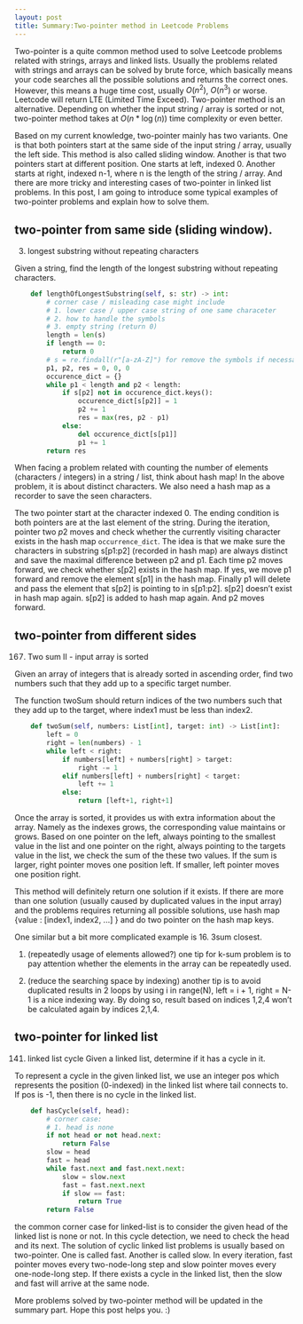 ```yaml
---
layout: post
title: Summary:Two-pointer method in Leetcode Problems
---
```

Two-pointer is a quite common method used to solve Leetcode problems related with strings, arrays and linked lists. Usually the problems related with strings and arrays can be solved by brute force, which basically means your code searches all the possible solutions and returns the correct ones. However, this means a huge time cost, usually $O(n^2)$, $O(n^3)$ or worse. Leetcode will return LTE (Limited Time Exceed). Two-pointer method is an alternative. Depending on whether the input string / array is sorted or not, two-pointer method takes at $O(n*\log(n))$ time complexity or even better.

Based on my current knowledge, two-pointer mainly has two variants. One is that both pointers start at the same side of the input string / array, usually the left side. This method is also called sliding window. Another is that two pointers start at different position. One starts at left, indexed 0. Another starts at right, indexed n-1, where n is the length of the string / array. And there are more tricky and interesting cases of two-pointer in linked list problems. In this post, I am going to introduce some typical examples of two-pointer problems and explain how to solve them.

## two-pointer from same side (sliding window).
3. longest substring without repeating characters

Given a string, find the length of the longest substring without repeating characters.

```python
    def lengthOfLongestSubstring(self, s: str) -> int:
        # corner case / misleading case might include 
        # 1. lower case / upper case string of one same characeter
        # 2. how to handle the symbols
        # 3. empty string (return 0)
        length = len(s)
        if length == 0:
            return 0
        # s = re.findall(r"[a-zA-Z]") for remove the symbols if necessary
        p1, p2, res = 0, 0, 0
        occurence_dict = {}
        while p1 < length and p2 < length:
            if s[p2] not in occurence_dict.keys():
                occurence_dict[s[p2]] = 1
                p2 += 1
                res = max(res, p2 - p1)
            else:
                del occurence_dict[s[p1]]
                p1 += 1
        return res
```        

When facing a problem related with counting the number of elements (characters / integers) in a string / list, think about hash map! In the above problem, it is about distinct characters. We also need a hash map as a recorder to save the seen characters. 

The two pointer start at the character indexed 0. The ending condition is both pointers are at the last element of the string. During the iteration, pointer two $p2$ moves and check whether the currently visiting character exists in the hash map `occurrence_dict`. The idea is that we make sure the characters in substring s[p1:p2] (recorded in hash map) are always distinct and save the maximal difference between p2 and p1. Each time p2 moves forward, we check whether s[p2] exists in the hash map. If yes, we move p1 forward and remove the element s[p1] in the hash map. Finally p1 will delete and pass the element that s[p2] is pointing to in s[p1:p2]. s[p2] doesn’t exist in hash map again. s[p2] is added to hash map again. And p2 moves forward.

## two-pointer from different sides
167. Two sum II - input array is sorted

Given an array of integers that is already sorted in ascending order, find two numbers such that they add up to a specific target number.

The function twoSum should return indices of the two numbers such that they add up to the target, where index1 must be less than index2.

```python
    def twoSum(self, numbers: List[int], target: int) -> List[int]:
        left = 0
        right = len(numbers) - 1
        while left < right:
            if numbers[left] + numbers[right] > target:
                right -= 1
            elif numbers[left] + numbers[right] < target:
                left += 1
            else:
                return [left+1, right+1]
```                

Once the array is sorted, it provides us with extra information about the array. Namely as the indexes grows, the corresponding value maintains or grows. Based on one pointer on the left, always pointing to the smallest value in the list and one pointer on the right, always pointing to the targets value in the list, we check the sum of the these two values. If the sum is larger, right pointer moves one position left. If smaller, left pointer moves one position right. 

This method will definitely return one solution if it exists. If there are more than one solution (usually caused by duplicated values in the input array) and the problems requires returning all possible solutions, use hash map {value : [index1, index2, ...] } and do two pointer on the hash map keys.

One similar but a bit more complicated example is 16. 3sum closest.

1. (repeatedly usage of elements allowed?) one tip for k-sum problem is to pay attention whether the elements in the array can be repeatedly used. 

2. (reduce the searching space by indexing) another tip is to avoid duplicated results in 2 loops by using i in range(N), left = i + 1, right = N-1 is a nice indexing way. By doing so, result based on indices 1,2,4 won’t be calculated again by indices 2,1,4.

## two-pointer for linked list
141. linked list cycle
Given a linked list, determine if it has a cycle in it.

To represent a cycle in the given linked list, we use an integer pos which represents the position (0-indexed) in the linked list where tail connects to. If pos is -1, then there is no cycle in the linked list.
```python
    def hasCycle(self, head):
        # corner case:
        # 1. head is none
        if not head or not head.next:
            return False
        slow = head
        fast = head
        while fast.next and fast.next.next:
            slow = slow.next
            fast = fast.next.next
            if slow == fast:
                return True
        return False
```

the common corner case for linked-list is to consider the given head of the linked list is none or not. In this cycle detection, we need to check the head and its next. The solution of cyclic linked list problems is usually based on two-pointer. One is called fast. Another is called slow. In every iteration, fast pointer moves every two-node-long step and slow pointer moves every one-node-long step. If there exists a cycle in the linked list, then the slow and fast will arrive at the same node.

More problems solved by two-pointer method will be updated in the summary part. Hope this post helps you. :)
